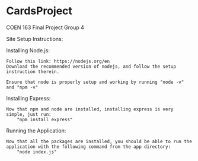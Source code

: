 # CardsProject
COEN 163 Final Project Group 4

Site Setup Instructions:

Installing Node.js:

    Follow this link: https://nodejs.org/en
    Download the recommended version of nodejs, and follow the setup instruction therein.

    Ensure that node is properly setup and working by running "node -v" and "npm -v"

Installing Express:

    Now that npm and node are installed, installing express is very simple, just run:
        "npm install express"

Running the Application:

    Now that all the packages are installed, you should be able to run the application with the following command from the app directory:
        "node index.js"
